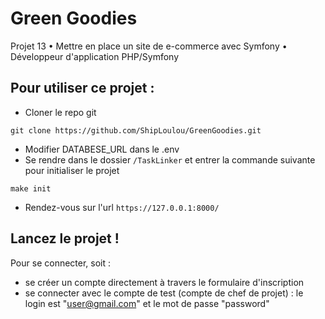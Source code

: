 # Green Goodies

Projet 13 • Mettre en place un site de e-commerce avec Symfony • Développeur d'application PHP/Symfony

## Pour utiliser ce projet :

- Cloner le repo git
```
git clone https://github.com/ShipLoulou/GreenGoodies.git
```
- Modifier DATABESE_URL dans le .env
- Se rendre dans le dossier `/TaskLinker` et entrer la commande suivante pour initialiser le projet
```
make init
```
- Rendez-vous sur l'url `https://127.0.0.1:8000/`

## Lancez le projet !

Pour se connecter, soit :
- se créer un compte directement à travers le formulaire d'inscription
- se connecter avec le compte de test (compte de chef de projet) : le login est "user@gmail.com" et le mot de passe "password"